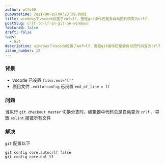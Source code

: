 ```yaml
---
author: wtto00
pubDatetime: 2021-08-16T04:23:39.000Z
title: windows下vscode设置了eof=lf，但是git操作还是会自动把代码变为crlf
postSlug: crlf-to-lf-in-git-on-windows
featured: false
draft: false
tags:
  - Git
description: windows下vscode设置了eof=lf，但是git操作还是会自动把代码变为crlf。git config core.autocrlf false，git config core.eol lf
issue_number: 19
---
```


### 背景

- vscode 已设置 `files.eol="lf"`
- 项目文件 `.editorconfig` 已设置 `end_of_line = lf`

### 问题

当执行 `git checkout master` 切换分支时，编辑器中代码总是自动变为 `crlf` ，导致 `eslint` 报错所有文件

### 解决

`git`  配置以下

```shel
git config core.autocrlf false
git config core.eol lf
```
